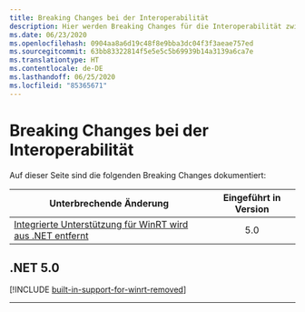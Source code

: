 ```yaml
---
title: Breaking Changes bei der Interoperabilität
description: Hier werden Breaking Changes für die Interoperabilität zwischen .NET Core und .NET 5.0 und höheren Versionen aufgeführt.
ms.date: 06/23/2020
ms.openlocfilehash: 0904aa8a6d19c48f8e9bba3dc04f3f3aeae757ed
ms.sourcegitcommit: 63bb83322814f5e5e5c5b69939b14a3139a6ca7e
ms.translationtype: HT
ms.contentlocale: de-DE
ms.lasthandoff: 06/25/2020
ms.locfileid: "85365671"
---
```

# <a name="interop-breaking-changes"></a>Breaking Changes bei der Interoperabilität

Auf dieser Seite sind die folgenden Breaking Changes dokumentiert:

| Unterbrechende Änderung | Eingeführt in Version |
| - | :-: |
| [Integrierte Unterstützung für WinRT wird aus .NET entfernt](#built-in-support-for-winrt-is-removed-from-net) | 5.0 |

## <a name="net-50"></a>.NET 5.0

[!INCLUDE [built-in-support-for-winrt-removed](~/includes/core-changes/interop/5.0/built-in-support-for-winrt-removed.md)]

***
